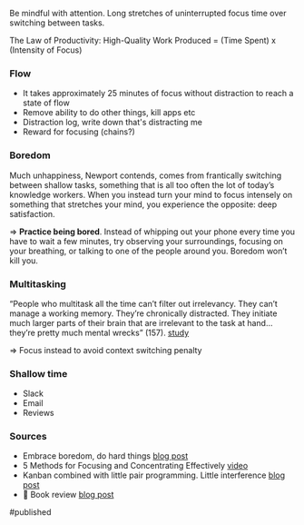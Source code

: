 Be mindful with attention. Long stretches of uninterrupted focus time over switching between tasks.

The Law of Productivity: 
High-Quality Work Produced = (Time Spent) x (Intensity of Focus)

### Flow
- It takes approximately 25 minutes of focus without distraction to reach a state of flow 
- Remove ability to do other things, kill apps etc
- Distraction log, write down that's distracting me 
- Reward for focusing (chains?)

### Boredom
Much unhappiness, Newport contends, comes from frantically switching between shallow tasks, something that is all too often the lot of today’s knowledge workers. When you instead turn your mind to focus intensely on something that stretches your mind, you experience the opposite: deep satisfaction.

=> **Practice being bored**. Instead of whipping out your phone every time you have to wait a few minutes, try observing your surroundings, focusing on your breathing, or talking to one of the people around you. Boredom won’t kill you.

### Multitasking 
“People who multitask all the time can’t filter out irrelevancy. They can’t manage a working memory. They’re chronically distracted. They initiate much larger parts of their brain that are irrelevant to the task at hand… they’re pretty much mental wrecks” (157).
[study](https://news.stanford.edu/2009/08/24/multitask-research-study-082409/)

=> Focus instead to avoid context switching penalty 

### Shallow time
- Slack
- Email
- Reviews

### Sources
- Embrace boredom, do hard things [blog post](https://collegeinfogeek.com/embrace-boredom-do-hard-things/)
- 5 Methods for Focusing and Concentrating Effectively [video](https://collegeinfogeek.com/focus-and-concentration/)
- Kanban combined with little pair programming. Little interference [blog post](http://www.brightball.com/articles/reality-driven-development-fixing-project-management-in-software)
- 📖 Book review [blog post](https://azeria-labs.com/the-importance-of-deep-work-the-30-hour-method-for-learning-a-new-skill/)

#published 